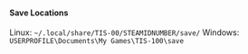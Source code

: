 #### Save Locations
Linux:
`~/.local/share/TIS-00/STEAMIDNUMBER/save/`
Windows:
`USERPROFILE\Documents\My Games\TIS-100\save`
